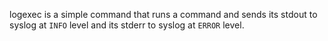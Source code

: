 logexec is a simple command that runs a command and sends its stdout
to syslog at `INFO` level and its stderr to syslog at `ERROR` level.
